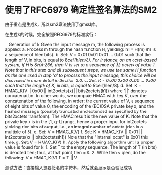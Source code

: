 # 使用了RFC6979 确定性签名算法的SM2

  

  由于重点是生成k，所以sm2算法使用了gmssl库。

  在生成k的时候，完全按照RFC6979的标准实行：

   Generation of k
   Given the input message m, the following process is applied:
   a.  Process m through the hash function H, yielding:
          h1 = H(m)
       (h1 is a sequence of hlen bits).
   b.  Set:
          V = 0x01 0x01 0x01 ... 0x01
       such that the length of V, in bits, is equal to 8*ceil(hlen/8).
       For instance, on an octet-based system, if H is SHA-256, then V
       is set to a sequence of 32 octets of value 1.  Note that in this
       step and all subsequent steps, we use the same H function as the
       one used in step 'a' to process the input message; this choice
       will be discussed in more detail in Section 3.6.
   c.  Set:
          K = 0x00 0x00 0x00 ... 0x00
       such that the length of K, in bits, is equal to 8*ceil(hlen/8).
   d.  Set:
          K = HMAC_K(V || 0x00 || int2octets(x) || bits2octets(h1))
       where '||' denotes concatenation.  In other words, we compute
       HMAC with key K, over the concatenation of the following, in
       order: the current value of V, a sequence of eight bits of value
       0, the encoding of the (EC)DSA private key x, and the hashed
       message (possibly truncated and extended as specified by the
       bits2octets transform).  The HMAC result is the new value of K.
       Note that the private key x is in the [1, q-1] range, hence a
       proper input for int2octets, yielding rlen bits of output, i.e.,
       an integral number of octets (rlen is a multiple of 8).
   e.  Set:
          V = HMAC_K(V)
   f.  Set:
          K = HMAC_K(V || 0x01 || int2octets(x) || bits2octets(h1))
       Note that the "internal octet" is 0x01 this time.
   g.  Set:
          V = HMAC_K(V)
   h.  Apply the following algorithm until a proper value is found for
       k:
       1.  Set T to the empty sequence.  The length of T (in bits) is
           denoted tlen; thus, at that point, tlen = 0.
       2.  While tlen < qlen, do the following:
              V = HMAC_K(V)
              T = T || V



  测试方法：直接输入想要签名的字符串，然后就会展示是否验证成功

  